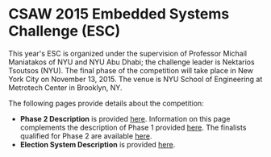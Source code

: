CSAW 2015 Embedded Systems Challenge (ESC)
==========================================

This year's ESC is organized under the supervision of Professor 
Michail Maniatakos of NYU and NYU Abu Dhabi; the challenge leader 
is Nektarios Tsoutsos (NYU). The final phase of the competition 
will take place in New York City on November 13, 2015. The venue is 
NYU School of Engineering at Metrotech Center in Brooklyn, NY.

The following pages provide details about the competition:
-   **Phase 2 Description** is provided [here](esc2015_phase2.md). 
    Information on this page complements the description of Phase 1 
    provided [here](esc2015_phase1.md). The finalists qualified for 
    Phase 2 are available [here](esc2015_finalists.md).
-  **Election System Description** is provided [here](election_system_description.md).
